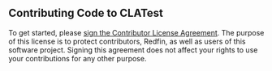 Contributing Code to CLATest
----------------------------

To get started, please [sign the Contributor License
Agreement](https://www.clahub.com/agreements/davidalber/CLATest). The
purpose of this license is to protect contributors, Redfin, as well as
users of this software project. Signing this agreement does not affect your
rights to use your contributions for any other purpose.